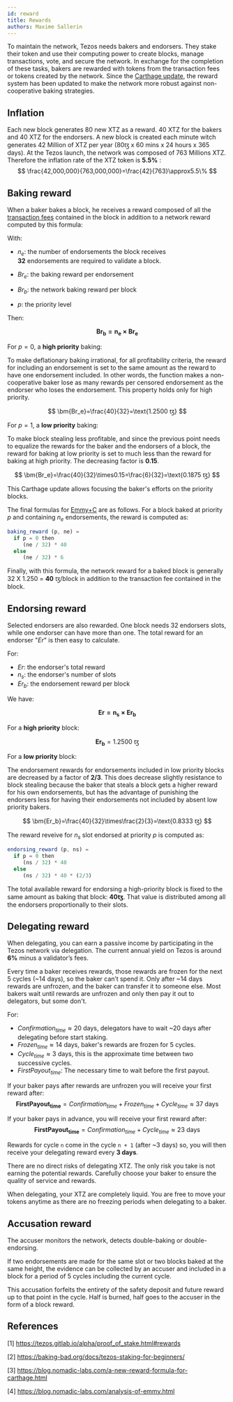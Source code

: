 ```yaml
---
id: reward
title: Rewards
authors: Maxime Sallerin
---
```


To maintain the network, Tezos needs bakers and endorsers. They stake their token and use their computing power to create blocks, manage transactions, vote, and secure the network. In exchange for the completion of these tasks, bakers are rewarded with tokens from the transaction fees or tokens created by the network. Since the [Carthage update](https://blog.nomadic-labs.com/a-new-reward-formula-for-carthage.html), the reward system has been updated to make the network more robust against non-cooperative baking strategies.

## Inflation

Each new block generates 80 new XTZ as a reward. 40 XTZ for the bakers and 40 XTZ for the endorsers.
A new block is created each minute witch generates 42 Million of XTZ per year (80ꜩ x 60 mins x 24 hours x 365 days). At the Tezos launch, the network was composed of 763 Millions XTZ.
Therefore the inflation rate of the XTZ token is **5.5%** :
$$
\frac{42,000,000}{763,000,000}=\frac{42}{763}\approx5.5\%
$$

## Baking reward

When a baker bakes a block, he receives a reward composed of all the [transaction fees](/tezos-basics/economics-and-rewards#transaction-cost) contained in the block in addition to a network reward computed by this formula:

With:
- $n_e$: the number of endorsements the block receives  
  **32** endorsements are required to validate a block.

- $Br_e$: the baking reward per endorsement
- $Br_b$: the network baking reward per block
- $p$: the priority level

Then:

$$
\bm{Br_b=n_e\times Br_e}
$$

For $p=0$, a **high priority** baking:

To make deflationary baking irrational, for all profitability criteria, the reward for including an endorsement is set to the same amount as the reward to have one endorsement included. In other words, the function makes a non-cooperative baker lose as many rewards per censored endorsement as the endorser who loses the endorsement. This property holds only for high priority.

$$
\bm{Br_e}=\frac{40}{32}=\text{1.2500 ꜩ}  
$$

For $p=1$, a **low priority** baking:

To make block stealing less profitable, and since the previous point needs to equalize the rewards for the baker and the endorsers of a block, the reward for baking at low priority is set to much less than the reward for baking at high priority. The decreasing factor is **0.15**.

$$
\bm{Br_e}=\frac{40}{32}\times0.15=\frac{6}{32}=\text{0.1875 ꜩ}
$$

This Carthage update allows focusing the baker's efforts on the priority blocks.

The final formulas for [Emmy+C](https://blog.nomadic-labs.com/analysis-of-emmy.html) are as follows. For a block baked at priority $p$ and containing $n_e$ endorsements, the reward is computed as:

```js
baking_reward (p, ne) =
  if p = 0 then
     (ne / 32) * 40
  else
     (ne / 32) * 6
```

Finally, with this formula, the network reward for a baked block is generally 32 X 1.250 = **40** ꜩ/block in addition to the transaction fee contained in the block.

## Endorsing reward

Selected endorsers are also rewarded. One block needs 32 endorsers slots, while one endorser can have more than one. The total reward for an endorser "$Er$" is then easy to calculate.

For:
- $Er$: the endorser's total reward
- $n_s$: the endorser's number of slots
- $Er_b$: the endorsement reward per block

We have:

$$
\bm{Er=n_s\times Er_b}
$$

For a **high priority** block:

$$
\bm{Er_b}=\text{1.2500 ꜩ}
$$

For a **low priority** block:

The endorsement rewards for endorsements included in low priority blocks are decreased by a factor of **2/3**. This does decrease slightly resistance to block stealing because the baker that steals a block gets a higher reward for his own endorsements, but has the advantage of punishing the endorsers less for having their endorsements not included by absent low priority bakers.

$$
\bm{Er_b}=\frac{40}{32}\times\frac{2}{3}=\text{0.8333 ꜩ}
$$

The reward reveive for $n_s$ slot endorsed at priority $p$ is computed as:

```js
endorsing_reward (p, ns) =
  if p = 0 then
     (ns / 32) * 40
  else
     (ns / 32) * 40 * (2/3)
```

The total available reward for endorsing a high-priority block is fixed to the same amount as baking that block: **40ꜩ**.
That value is distributed among all the endorsers proportionally to their slots.

## Delegating reward

When delegating, you can earn a passive income by participating in the Tezos network via delegation. The current annual yield on Tezos is around **6%** minus a validator’s fees.

Every time a baker receives rewards, those rewards are frozen for the next 5 cycles (~14 days), so the baker can’t spend it. Only after ~14 days rewards are unfrozen, and the baker can transfer it to someone else. Most bakers wait until rewards are unfrozen and only then pay it out to delegators, but some don't.

For:
- $Confirmation_{time} \approx \text{20 days}$, delegators have to wait ~20 days after delegating before start staking.
- $Frozen_{time} \approx \text{14 days}$, baker's rewards are frozen for 5 cycles.
- $Cycle_{time} \approx \text{3 days}$, this is the approximate time between two successive cycles.
- $FirstPayout_{time}$: The necessary time to wait before the first payout.

If your baker pays after rewards are unfrozen you will receive your first reward after:
$$
\bm{FirstPayout_{time}}= Confirmation_{time} + Frozen_{time} + Cycle_{time} \approx \text{37 days}
$$

If your baker pays in advance, you will receive your first reward after:
$$
\bm{FirstPayout_{time}}= Confirmation_{time} + Cycle_{time} \approx \text{23 days}
$$

Rewards for cycle `n` come in the cycle `n + 1` (after ~3 days) so, you will then receive your delegating reward every **3 days**.

There are no direct risks of delegating XTZ. The only risk you take is not earning the potential rewards. Carefully choose your baker to ensure the quality of service and rewards.

When delegating, your XTZ are completely liquid. You are free to move your tokens anytime as there are no freezing periods when delegating to a baker.

## Accusation reward

The accuser monitors the network, detects double-baking or double-endorsing.

If two endorsements are made for the same slot or two blocks baked at the same height, the evidence can be collected by an accuser and included in a block for a period of 5 cycles including the current cycle.

This accusation forfeits the entirety of the safety deposit and future reward up to that point in the cycle. Half is burned, half goes to the accuser in the form of a block reward.

## References

[1] https://tezos.gitlab.io/alpha/proof_of_stake.html#rewards

[2] https://baking-bad.org/docs/tezos-staking-for-beginners/

[3] https://blog.nomadic-labs.com/a-new-reward-formula-for-carthage.html

[4] https://blog.nomadic-labs.com/analysis-of-emmy.html
